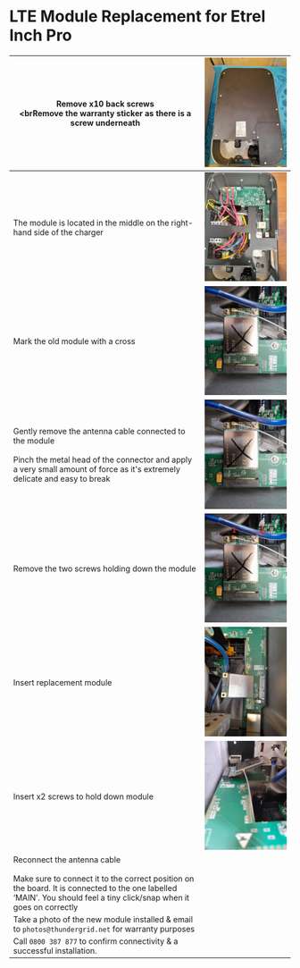 # LTE Module Replacement for Etrel Inch Pro
| Remove x10 back screws <br><brRemove the warranty sticker as there is a screw underneath                                                                                                                  | ![LTE 1](https://github.com/Thundergrid149/Thundergrid-Installer-Instructions/blob/a737e034b3d9073d83427ae5f3ffe9c3dbb4dae1/Files/LTE%20Module%20Replacement%20for%20Etrel%20Inch%20Pro/lte-1.jpg) |
|-----------------------------------------------------------------------------------------------------------------------------------------------------------------------------------------------------|----------------------------------------------------------------------------------------------------------------------------------------------------------------------------------------------------|
| The module is located in the middle on the right-hand side of the charger                                                                                                                           | ![LTE 2](https://github.com/Thundergrid149/Thundergrid-Installer-Instructions/blob/612fd9100719022e47494b92487624ada3676b1b/Files/LTE%20Module%20Replacement%20for%20Etrel%20Inch%20Pro/lte-2.jpg) |
| Mark the old module with a cross                                                                                                                                                                    | ![LTE 3](https://github.com/Thundergrid149/Thundergrid-Installer-Instructions/blob/612fd9100719022e47494b92487624ada3676b1b/Files/LTE%20Module%20Replacement%20for%20Etrel%20Inch%20Pro/lte-3.jpg) |
| Gently remove the antenna cable connected to the module <br><br>Pinch the metal head of the connector and apply a very small amount of force as it's extremely delicate and easy to break                  | ![LTE 4](https://github.com/Thundergrid149/Thundergrid-Installer-Instructions/blob/612fd9100719022e47494b92487624ada3676b1b/Files/LTE%20Module%20Replacement%20for%20Etrel%20Inch%20Pro/lte-4.png) |
| Remove the two screws holding down the module                                                                                                                                                       | ![LTE 5](https://github.com/Thundergrid149/Thundergrid-Installer-Instructions/blob/612fd9100719022e47494b92487624ada3676b1b/Files/LTE%20Module%20Replacement%20for%20Etrel%20Inch%20Pro/lte-5.png) |
| Insert replacement module                                                                                                                                                                           | ![LTE 6](https://github.com/Thundergrid149/Thundergrid-Installer-Instructions/blob/612fd9100719022e47494b92487624ada3676b1b/Files/LTE%20Module%20Replacement%20for%20Etrel%20Inch%20Pro/lte-6.jpg) |
| Insert x2 screws to hold down module                                                                                                                                                                | ![LTE 7](https://github.com/Thundergrid149/Thundergrid-Installer-Instructions/blob/612fd9100719022e47494b92487624ada3676b1b/Files/LTE%20Module%20Replacement%20for%20Etrel%20Inch%20Pro/lte-7.jpg) |
| Reconnect the antenna cable <br><br>Make sure to connect it to the correct position on the board. It is connected to the one labelled ‘MAIN’.  You should feel a tiny click/snap when it goes on correctly |                                                                                                                                                                                                    |
| Take a photo of the new module installed & email to `photos@thundergrid.net` for warranty purposes                                                                                                  |                                                                                                                                                                                                    |
| Call `0800 387 877` to confirm connectivity & a successful installation.                                                                                                                            |                                                                                                                                                                                                    |
